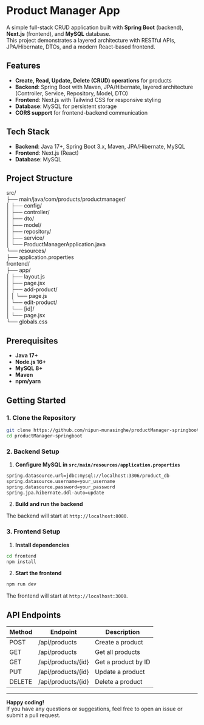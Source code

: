 # Product Manager App

A simple full-stack CRUD application built with **Spring Boot** (backend), **Next.js** (frontend), and **MySQL** database.  
This project demonstrates a layered architecture with RESTful APIs, JPA/Hibernate, DTOs, and a modern React-based frontend.

## Features

- **Create, Read, Update, Delete (CRUD) operations** for products
- **Backend**: Spring Boot with Maven, JPA/Hibernate, layered architecture (Controller, Service, Repository, Model, DTO)
- **Frontend**: Next.js with Tailwind CSS for responsive styling
- **Database**: MySQL for persistent storage
- **CORS support** for frontend-backend communication

## Tech Stack

- **Backend**: Java 17+, Spring Boot 3.x, Maven, JPA/Hibernate, MySQL
- **Frontend**: Next.js (React)
- **Database**: MySQL

## Project Structure

src/<br>
├── main/java/com/products/productmanager/<br>
│ ├── config/<br>
│ ├── controller/<br>
│ ├── dto/<br>
│ ├── model/<br>
│ ├── repository/<br>
│ ├── service/<br>
│ └── ProductManagerApplication.java<br>
└── resources/<br>
├── application.properties<br>
frontend/<br>
├── app/<br>
│ ├── layout.js<br>
│ ├── page.jsx<br>
│ ├── add-product/<br>
│ │ └── page.js<br>
│ └── edit-product/<br>
│ └── [id]/<br>
│ └── page.jsx<br>
└── globals.css<br>


## Prerequisites

- **Java 17+**
- **Node.js 16+**
- **MySQL 8+**
- **Maven**
- **npm/yarn**

## Getting Started

### 1. Clone the Repository

```bash
git clone https://github.com/nipun-munasinghe/productManager-springboot.git
cd productManager-springboot
```


### 2. Backend Setup

1. **Configure MySQL in `src/main/resources/application.properties`**
```bash
spring.datasource.url=jdbc:mysql://localhost:3306/product_db
spring.datasource.username=your_username
spring.datasource.password=your_password
spring.jpa.hibernate.ddl-auto=update
```

2. **Build and run the backend**

The backend will start at `http://localhost:8080`.

### 3. Frontend Setup

1. **Install dependencies**
```bash
cd frontend
npm install
```

2. **Start the frontend**
```bash
npm run dev
```

The frontend will start at `http://localhost:3000`.

## API Endpoints

| Method | Endpoint                | Description         |
|--------|-------------------------|---------------------|
| POST   | /api/products           | Create a product    |
| GET    | /api/products           | Get all products    |
| GET    | /api/products/{id}      | Get a product by ID |
| PUT    | /api/products/{id}      | Update a product    |
| DELETE | /api/products/{id}      | Delete a product    |


---

**Happy coding!**  
If you have any questions or suggestions, feel free to open an issue or submit a pull request.
